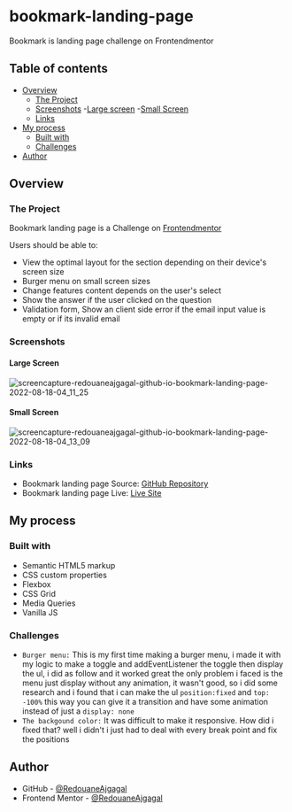 # bookmark-landing-page
Bookmark is landing page challenge on Frontendmentor

## Table of contents

- [Overview](#overview)
  - [The Project](#the-project)
  - [Screenshots](#screenshots)
    -[Large screen](#large-screen)
    -[Small Screen](#small-screen)
  - [Links](#links)
- [My process](#my-process)
  - [Built with](#built-with)
  - [Challenges](#challenges)
- [Author](#author)

## Overview

### The Project

Bookmark landing page is a Challenge on [Frontendmentor](https://www.frontendmentor.io/challenges/bookmark-landing-page-5d0b588a9edda32581d29158)

Users should be able to:

- View the optimal layout for the section depending on their device's screen size
- Burger menu on small screen sizes
- Change features content depends on the user's select
- Show the answer if the user clicked on the question
- Validation form, Show an client side error if the email input value is empty or if its invalid email

### Screenshots

#### Large Screen

![screencapture-redouaneajgagal-github-io-bookmark-landing-page-2022-08-18-04_11_25](https://user-images.githubusercontent.com/98456832/185277005-52e839fe-5019-4ee9-a298-41db9eafe335.png)


#### Small Screen

![screencapture-redouaneajgagal-github-io-bookmark-landing-page-2022-08-18-04_13_09](https://user-images.githubusercontent.com/98456832/185277747-e0261b80-c8e0-4d24-b228-245bc2755e61.png)


### Links

- Bookmark landing page Source: [GitHub Repository](https://github.com/RedouaneAjgagal/bookmark-landing-page)
- Bookmark landing page Live: [Live Site](https://redouaneajgagal.github.io/bookmark-landing-page/)

## My process

### Built with

- Semantic HTML5 markup
- CSS custom properties
- Flexbox
- CSS Grid
- Media Queries
- Vanilla JS

### Challenges

- `Burger menu:` This is my first time making a burger menu, i made it with my logic to make a toggle and addEventListener the toggle then display the ul, i did as follow and it worked great the only problem i faced is the menu just display without any animation, it wasn't good, so i did some research and i found that i can make the ul `position:fixed` and `top: -100%` this way you can give it a transition and have some animation instead of just a `display: none`
- `The backgound color:` It was difficult to make it responsive. How did i fixed that? well i didn't i just had to deal with every break point and fix the positions

## Author

- GitHub - [@RedouaneAjgagal](https://github.com/RedouaneAjgagal)
- Frontend Mentor - [@RedouaneAjgagal](https://www.frontendmentor.io/profile/RedouaneAjgagal)
